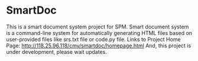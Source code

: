 # SmartDoc
This is a smart document system project for SPM.
Smart document system is a command-line system for automatically generating HTML files based on user-provided files like srs.txt file or code.py file.
Links to Project Home Page: http://118.25.96.118/cmy/smartdoc/homepage.html
And, this project is under development, please wait updates.
